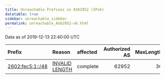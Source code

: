 ```yaml
---
title: Unreachable Prefixes in AS62952 (IPv6)
datatable: true
sidebar: unreachable_sidebar
permalink: unreachable_AS62952-v6.html
---
```


Data as of 2019-12-13 22:40:00 UTC


<div class="datatable-begin"></div>

| Prefix                                                     | Reason                                                                                                     | affected   |   Authorized AS |   MaxLength | Anchor                           |   unreachable /48s |
|:-----------------------------------------------------------|:-----------------------------------------------------------------------------------------------------------|:-----------|----------------:|------------:|:---------------------------------|-------------------:|
| [2602:fec5:1::/48](https://stat.ripe.net/2602:fec5:1::/48) | [INVALID LENGTH](https://rpki-validator.ripe.net/announcement-preview?asn=AS62952&prefix=2602:fec5:1::/48) | complete   |           62952 |          36 | [ARIN](unreachable_ARIN-v6.html) |                  1 |

<div class="datatable-end"></div>